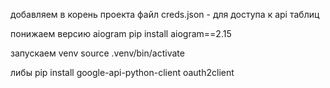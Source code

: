 добавляем в корень проекта файл creds.json - для доступа к api таблиц

понижаем версию aiogram
pip install aiogram==2.15

запускаем venv
source .venv/bin/activate

либы 
pip install google-api-python-client oauth2client
